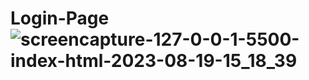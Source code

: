 # Login-Page![screencapture-127-0-0-1-5500-index-html-2023-08-19-15_18_39](https://github.com/Rahil220/Login-Page/assets/128123047/0983d2c3-4135-40a8-95a4-2a3259aca098)
